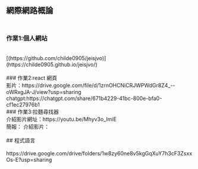 ## 網際網路概論<br><br>
### 作業1:個人網站
 <br>
[(https://github.com/childe0905/jeisjvo)](https://childe0905.github.io/jeisjvo/)
<br>
<br>
###  作業2:react 網頁
<br>
影片：https://drive.google.com/file/d/1zrnOHCNiCRJWPWdGr8Z4_--oWRxgJA-J/view?usp=sharing<br>
chatgpt:https://chatgpt.com/share/671b4229-41bc-800e-bfa0-cf1ec27976b1
<br>
### 作業3:拉麵尋找器
<br>介紹影片網址：https://youtu.be/Mhyv3o_ImiE
<br>簡報：
介紹影片：
<br>
<br>
## 程式語言<br><br>
https://drive.google.com/drive/folders/1w8zy60ne8v5kgGqXuY7h3cF3ZsxxOs-E?usp=sharing
